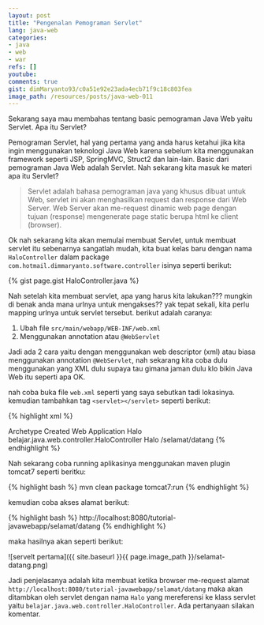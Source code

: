 ```yaml
---
layout: post
title: "Pengenalan Pemograman Servlet"
lang: java-web
categories:
- java
- web
- war
refs: []
youtube: 
comments: true
gist: dimMaryanto93/c0a51e92e23ada4ecb71f9c18c803fea
image_path: /resources/posts/java-web-011
---
```


Sekarang saya mau membahas tentang basic pemograman Java Web yaitu Servlet. Apa itu Servlet?

Pemograman Servlet, hal yang pertama yang anda harus ketahui jika kita ingin menggunakan teknologi Java Web karena sebelum kita menggunakan framework seperti JSP, SpringMVC, Struct2 dan lain-lain. Basic dari pemograman Java Web adalah Servlet. Nah sekarang kita masuk ke materi apa itu Servlet?

> Servlet adalah bahasa pemograman java yang khusus dibuat untuk Web, servlet ini akan menghasilkan request dan response dari Web Server. Web Server akan me-request dinamic web page dengan tujuan (response) mengenerate page static berupa html ke client (browser).

Ok nah sekarang kita akan memulai membuat Servlet, untuk membuat servlet itu sebenarnya sangatlah mudah, kita buat kelas baru dengan nama ```HaloController``` dalam package ```com.hotmail.dimmaryanto.software.controller``` isinya seperti berikut:

{% gist page.gist HaloController.java %}

Nah setelah kita membuat servlet, apa yang harus kita lakukan??? mungkin di benak anda mana urlnya untuk mengakses?? yak tepat sekali, kita perlu mapping urlnya untuk servlet tersebut. berikut adalah caranya:

1. Ubah file ```src/main/webapp/WEB-INF/web.xml```
2. Menggunakan annotation atau ```@WebServlet```

Jadi ada 2 cara yaitu dengan menggunakan web descriptor (xml) atau biasa menggunakan annotation ```@WebServlet```, nah sekarang kita coba dulu menggunakan yang XML dulu supaya tau gimana jaman dulu klo bikin Java Web itu seperti apa OK.

nah coba buka file ```web.xml``` seperti yang saya sebutkan tadi lokasinya. kemudian tambahkan tag ```<servlet></servlet>``` seperti berikut:

{% highlight xml %}
<!DOCTYPE web-app PUBLIC
 "-//Sun Microsystems, Inc.//DTD Web Application 2.3//EN"
 "http://java.sun.com/dtd/web-app_2_3.dtd" >

<web-app>
  <display-name>Archetype Created Web Application</display-name>
  <servlet>
    <servlet-name>Halo</servlet-name>
    <servlet-class>belajar.java.web.controller.HaloController</servlet-class>
  </servlet>

  <servlet-mapping>
    <servlet-name>Halo</servlet-name>
    <url-pattern>/selamat/datang</url-pattern>
  </servlet-mapping>

</web-app>
{% endhighlight %}

Nah sekarang coba running aplikasinya menggunakan maven plugin tomcat7 seperti beritku:

{% highlight bash %}
mvn clean package tomcat7:run
{% endhighlight %}

kemudian coba akses alamat berikut:

{% highlight bash %}
http://localhost:8080/tutorial-javawebapp/selamat/datang
{% endhighlight %}

maka hasilnya akan seperti berikut:

![servelt pertama]({{ site.baseurl }}{{ page.image_path }}/selamat-datang.png)

Jadi penjelasanya adalah kita membuat ketika browser me-request alamat ```http://localhost:8080/tutorial-javawebapp/selamat/datang``` maka akan ditambkan oleh servlet dengan nama ```Halo``` yang mereferensi ke klass servlet yaitu ```belajar.java.web.controller.HaloController```. Ada pertanyaan silakan komentar.
